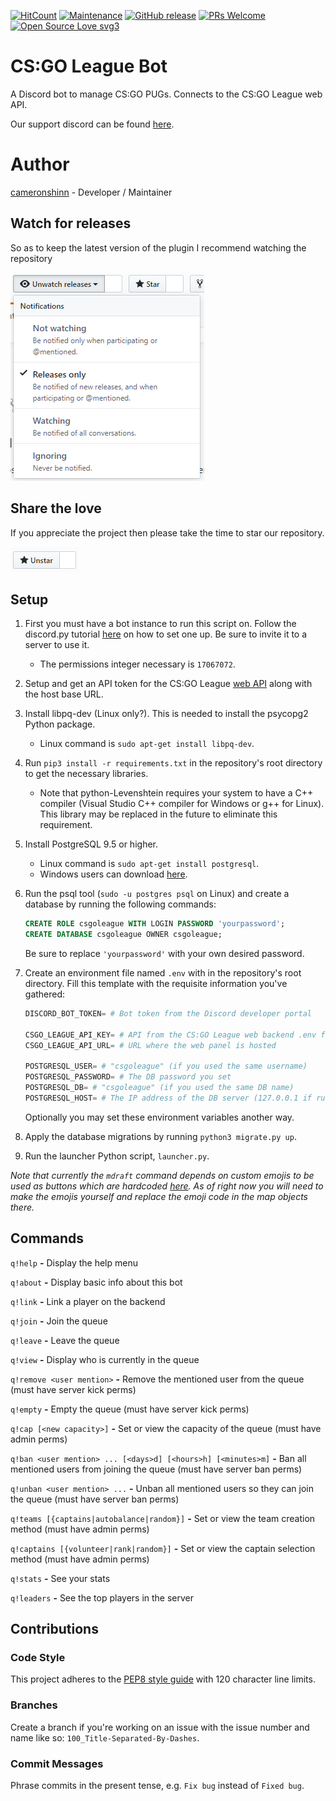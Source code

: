 [![HitCount](http://hits.dwyl.io/csgo-league/csgo-league-bot.svg)](http://hits.dwyl.io/csgo-league/csgo-league-bot)
[![Maintenance](https://img.shields.io/badge/Maintained%3F-yes-green.svg)](https://github.com/csgo-league/csgo-league-bot/graphs/commit-activity)
[![GitHub release](https://img.shields.io/github/release/csgo-league/csgo-league-bot.svg)](https://github.com/csgo-league/csgo-league-bot/releases/)
[![PRs Welcome](https://img.shields.io/badge/PRs-welcome-brightgreen.svg?style=flat-square)](http://makeapullrequest.com)
[![Open Source Love svg3](https://badges.frapsoft.com/os/v3/open-source.svg?v=103)](https://github.com/csgo-league)

# CS:GO League Bot
A Discord bot to manage CS:GO PUGs. Connects to the CS:GO League web API.

Our support discord can be found [here](https://discord.gg/b5MhANU).

# Author
[cameronshinn](https://github.com/cameronshinn) - Developer / Maintainer

## Watch for releases

So as to keep the latest version of the plugin I recommend watching the repository

![Watch releases](https://github.com/b3none/gdprconsent/raw/development/.github/README_ASSETS/watch_releases.png)

## Share the love

If you appreciate the project then please take the time to star our repository.

![Star us](https://github.com/b3none/gdprconsent/raw/development/.github/README_ASSETS/star_us.png)

## Setup
1. First you must have a bot instance to run this script on. Follow the discord.py tutorial [here](https://discordpy.readthedocs.io/en/latest/discord.html) on how to set one up. Be sure to invite it to a server to use it.

   * The permissions integer necessary is `17067072`.

2. Setup and get an API token for the CS:GO League [web API](https://github.com/csgo-league/csgo-league-web) along with the host base URL.

3. Install libpq-dev (Linux only?). This is needed to install the psycopg2 Python package.

    * Linux command is `sudo apt-get install libpq-dev`.

3. Run `pip3 install -r requirements.txt` in the repository's root directory to get the necessary libraries.

    * Note that python-Levenshtein requires your system to have a C++ compiler (Visual Studio C++ compiler for Windows or g++ for Linux). This library may be replaced in the future to eliminate this requirement.

4. Install PostgreSQL 9.5 or higher.

    * Linux command is `sudo apt-get install postgresql`.
    * Windows users can download [here](https://www.postgresql.org/download/windows).

5. Run the psql tool (`sudo -u postgres psql` on Linux) and create a database by running the following commands:

    ```sql
    CREATE ROLE csgoleague WITH LOGIN PASSWORD 'yourpassword';
    CREATE DATABASE csgoleague OWNER csgoleague;
    ```

    Be sure to replace `'yourpassword'` with your own desired password.

5. Create an environment file named `.env` with in the repository's root directory. Fill this template with the requisite information you've gathered:

    ```py
    DISCORD_BOT_TOKEN= # Bot token from the Discord developer portal

    CSGO_LEAGUE_API_KEY= # API from the CS:GO League web backend .env file
    CSGO_LEAGUE_API_URL= # URL where the web panel is hosted

    POSTGRESQL_USER= # "csgoleague" (if you used the same username)
    POSTGRESQL_PASSWORD= # The DB password you set
    POSTGRESQL_DB= # "csgoleague" (if you used the same DB name)
    POSTGRESQL_HOST= # The IP address of the DB server (127.0.0.1 if running on the same system as the bot)
    ```

    Optionally you may set these environment variables another way.

6. Apply the database migrations by running `python3 migrate.py up`.

7. Run the launcher Python script, `launcher.py`.

*Note that currently the `mdraft` command depends on custom emojis to be used as buttons which are hardcoded [here](https://github.com/csgo-league/csgo-league-bot/blob/abb06e1876546bb3948094faa795e90184642882/qbot/cogs/mapdraft.py#L20). As of right now you will need to make the emojis yourself and replace the emoji code in the map objects there.*

## Commands
`q!help` **-** Display the help menu<br>

`q!about` **-** Display basic info about this bot<br>

`q!link` **-** Link a player on the backend<br>

`q!join` **-** Join the queue<br>

`q!leave` **-** Leave the queue<br>

`q!view` **-** Display who is currently in the queue<br>

`q!remove <user mention>` **-** Remove the mentioned user from the queue (must have server kick perms)<br>

`q!empty` **-** Empty the queue (must have server kick perms)<br>

`q!cap [<new capacity>]` **-** Set or view the capacity of the queue (must have admin perms)<br>

`q!ban <user mention> ... [<days>d] [<hours>h] [<minutes>m]` **-** Ban all mentioned users from joining the queue (must have server ban perms)<br>

`q!unban <user mention> ...` **-** Unban all mentioned users so they can join the queue (must have server ban perms)<br>

`q!teams [{captains|autobalance|random}]` **-** Set or view the team creation method (must have admin perms)

`q!captains [{volunteer|rank|random}]` **-** Set or view the captain selection method (must have admin perms)

`q!stats` **-** See your stats<br>

`q!leaders` **-** See the top players in the server<br>

## Contributions

### Code Style
This project adheres to the [PEP8 style guide](https://www.python.org/dev/peps/pep-0008/) with 120 character line limits.

### Branches
Create a branch if you're working on an issue with the issue number and name like so: `100_Title-Separated-By-Dashes`.

### Commit Messages
Phrase commits in the present tense, e.g. `Fix bug` instead of `Fixed bug`.
